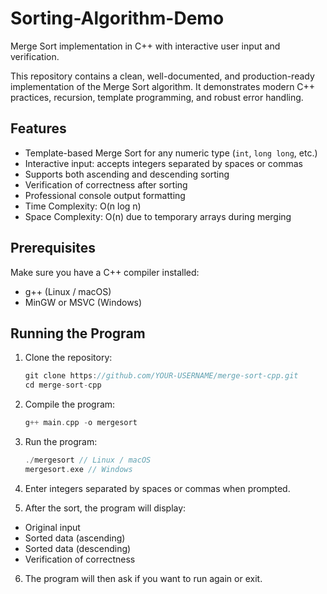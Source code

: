 # Sorting-Algorithm-Demo
Merge Sort implementation in C++ with interactive user input and verification.  

This repository contains a clean, well-documented, and production-ready implementation of the Merge Sort algorithm. It demonstrates modern C++ practices, recursion, template programming, and robust error handling.

## Features
- Template-based Merge Sort for any numeric type (`int`, `long long`, etc.)  
- Interactive input: accepts integers separated by spaces or commas  
- Supports both ascending and descending sorting  
- Verification of correctness after sorting  
- Professional console output formatting  
- Time Complexity: O(n log n)  
- Space Complexity: O(n) due to temporary arrays during merging  

## Prerequisites
Make sure you have a C++ compiler installed:  
- g++ (Linux / macOS)  
- MinGW or MSVC (Windows)

## Running the Program
1. Clone the repository:
   ```C
   git clone https://github.com/YOUR-USERNAME/merge-sort-cpp.git
   cd merge-sort-cpp
   ```

2. Compile the program:
   ```C
   g++ main.cpp -o mergesort
   ```
   
3. Run the program:
   ```C
   ./mergesort // Linux / macOS
   mergesort.exe // Windows
   ```

4. Enter integers separated by spaces or commas when prompted.
   
5. After the sort, the program will display:
- Original input
- Sorted data (ascending)
- Sorted data (descending)
- Verification of correctness

6. The program will then ask if you want to run again or exit.

